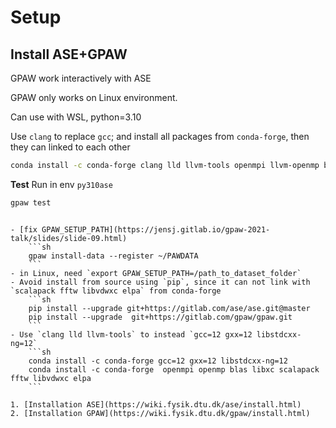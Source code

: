 # Setup

## Install ASE+GPAW

GPAW work interactively with ASE

GPAW only works on Linux environment.

Can use with WSL, python=3.10

Use `clang` to replace `gcc`; and install all packages from `conda-forge`, then they can linked to each other

```sh
conda install -c conda-forge clang lld llvm-tools openmpi llvm-openmp blas libxc scalapack fftw libvdwxc elpa ase gpaw
```

**Test**
Run in env `py310ase`

```sh
gpaw test
```

```{note}

- [fix GPAW_SETUP_PATH](https://jensj.gitlab.io/gpaw-2021-talk/slides/slide-09.html)
    ```sh
    gpaw install-data --register ~/PAWDATA
    ```
- in Linux, need `export GPAW_SETUP_PATH=/path_to_dataset_folder`
- Avoid install from source using `pip`, since it can not link with `scalapack fftw libvdwxc elpa` from conda-forge
    ```sh
    pip install --upgrade git+https://gitlab.com/ase/ase.git@master
    pip install --upgrade  git+https://gitlab.com/gpaw/gpaw.git
    ```
- Use `clang lld llvm-tools` to instead `gcc=12 gxx=12 libstdcxx-ng=12`
    ```sh
    conda install -c conda-forge gcc=12 gxx=12 libstdcxx-ng=12
    conda install -c conda-forge  openmpi openmp blas libxc scalapack fftw libvdwxc elpa
    ```

```

```{seealso}
1. [Installation ASE](https://wiki.fysik.dtu.dk/ase/install.html)
2. [Installation GPAW](https://wiki.fysik.dtu.dk/gpaw/install.html)
```
